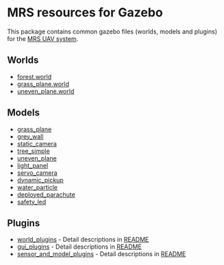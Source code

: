 # MRS resources for Gazebo

This package contains common gazebo files (worlds, models and plugins) for the [MRS UAV system](https://github.com/ctu-mrs/mrs_uav_system).

## Worlds

- [forest.world](worlds/forest.world)
- [grass_plane.world](worlds/grass_plane.world)
- [uneven_plane.world](worlds/uneven_plane.world)

## Models

- [grass_plane](models/grass_plane)
- [grey_wall](models/grey_wall)
- [static_camera](models/static_camera)
- [tree_simple](models/tree_simple)
- [uneven_plane](models/uneven_plane)
- [light_panel](models/light_panel)
- [servo_camera](models/servo_camera)
- [dynamic_pickup](models/dynamic_pickup)
- [water_particle](models/water_particle)
- [deployed_parachute](models/deployed_parachute)
- [safety_led](models/safety_led)

## Plugins

- [world_plugins](src/world_plugins) - Detail descriptions in [README](src/world_plugins/README.md)
- [gui_plugins](src/gui_plugins) - Detail descriptions in [README](src/gui_plugins/README.md)
- [sensor_and_model_plugins](src/sensor_and_model_plugins) - Detail descriptions in [README](src/sensor_and_model_plugins/README.md)
